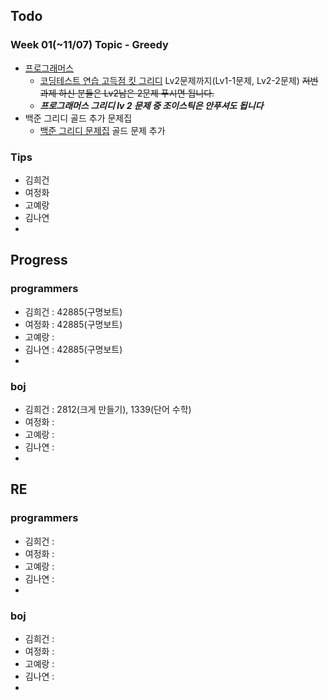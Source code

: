 
## Todo
### Week 01(~11/07) Topic - Greedy

- [프로그래머스](https://programmers.co.kr)
	- [코딩테스트 연습 고득점 킷 그리디](https://programmers.co.kr/learn/courses/30/parts/12244) Lv2문제까지(Lv1-1문제, Lv2-2문제) ~~저번 과제 하신 분들은 Lv2남은 2문제 푸시면 됩니다.~~
	- **_프로그래머스 그리디 lv 2 문제 중 조이스틱은 안푸셔도 됩니다_**
- 백준 그리디 골드 추가 문제집
	- [백준 그리디 문제집](https://www.acmicpc.net/workbook/view/5838) 골드 문제 추가


### Tips

- 김희건
- 여정화
- 고예랑
- 김나연
- 


## Progress

### programmers
- 김희건 : 42885(구명보트)
- 여정화 : 42885(구명보트)
- 고예랑 :
- 김나연 : 42885(구명보트)
- 

### boj
- 김희건 : 2812(크게 만들기), 1339(단어 수학)
- 여정화 :
- 고예랑 :
- 김나연 : 
- 


## RE

### programmers
- 김희건 : 
- 여정화 :
- 고예랑 :
- 김나연 : 
- 

### boj
- 김희건 : 
- 여정화 :
- 고예랑 :
- 김나연 : 
- 









